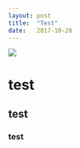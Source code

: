 ```yaml
---
layout: post
title:  "Test"
date:   2017-10-28
---
```


![](https://www.securitymagazine.com/ext/resources/SEC/2017/April/SEC0417-testing-feat-slide_900px.jpg?1489683576)
# test
## test
### test